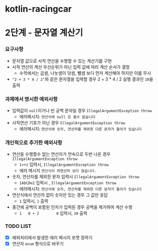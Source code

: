 # kotlin-racingcar

#  2단계 - 문자열 계산기

### 요구사항
- 문자열 값으로 사칙 연산을 수행할 수 있는 계산기를 구현
- 사칙 연산의 계산 우선순위가 아닌 입력 값에 따라 계산 순서가 결정
  - 수학에서는 곱셈, 나눗셈이 덧셈, 뺄셈 보다 먼저 계산해야 하지만 이를 무시
- `"2 + 3 * 4 / 2"`와 같은 문자열을 입력할 경우 2 + 3 * 4 / 2 실행 결과인 `10`을 출력


### 과제에서 명시한 예외사항
- 입력값이 `null`이거나 빈 공백 문자일 경우 `IllegalArgumentException throw`
  - 에러메시지: `연산식에 null 은 올수 없습니다`
- 사칙연산 기호가 아닌 경우 `IllegalArgumentException throw`
  - 에러메시지: `연산식에 숫자, 연산자를 제외한 다른 문자가 들어가 있습니다`

### 개인적으로 추가한 예외사항
- 연산을 수행할수 없는 연산자가 연속으로 두번 나온 경우 `IllegalArgumentException throw`
  - `1++1` 입력시, `IllegalArgumentException throw`
  - 에러 메시지 `연산식이 피연산자 보다 많습니다.`
- 숫자, 연산자를 제외한 문자 입력시 `IllegalArgumentException throw`
  - `1AbCDe2` 입력시 , `IllegalArgumentException throw`
  - 에러메시지: `연산식에 숫자, 연산자를 제외한 다른 문자가 들어가 있습니다`
- 연산식에서 연산자 없이 숫자만 있는 경우 그 값만 응답
  - `1` 입력시, `1` 출력
- 중간에 공백이 포함된 인자가 입력된 경우 공백을 제거하여 계산 수행
  - `1   0 + 2        0` 입력시, `30` 출력

### TODO LIST
- [x] 예외처리에서 발생한 에러 메시지 포맷 정하기
- [x] 연산자 `enum` 형식으로 바꾸기